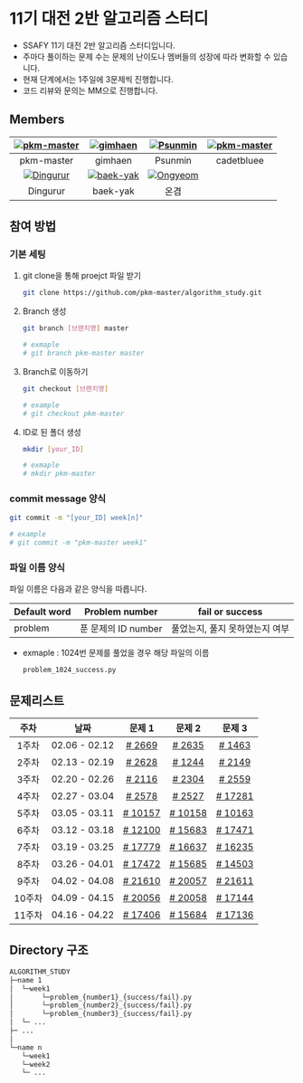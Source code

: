# 11기 대전 2반 알고리즘 스터디

- SSAFY 11기 대전 2반 알고리즘 스터디입니다. 
- 주마다 풀이하는 문제 수는 문제의 난이도나 멤버들의 성장에 따라 변화할 수 있습니다.
- 현재 단계에서는 1주일에 3문제씩 진행합니다.
- 코드 리뷰와 문의는 MM으로 진행합니다.


## Members

|[![pkm-master](https://avatars.githubusercontent.com/u/156387263)](https://github.com/pkm-master)|[![gimhaen](https://avatars.githubusercontent.com/u/156387355)](https://github.com/gimhaen)|[![Psunmin](https://avatars.githubusercontent.com/u/81965009)](https://github.com/Psunmin)|[![pkm-master](https://avatars.githubusercontent.com/u/156387247)](https://github.com/cadetbluee)|
|:---:|:---:|:---:|:---:|
pkm-master|gimhaen|Psunmin|cadetbluee|
[![Dingurur](https://avatars.githubusercontent.com/u/155876321)](https://github.com/BYULNA-YUJINJANG)|[![baek-yak](https://avatars.githubusercontent.com/u/156387334)](https://github.com/baek-yak)|[![Ongyeom](https://avatars.githubusercontent.com/u/156387292)](https://github.com/Ongyeom)|
Dingurur|baek-yak|온겸|

## 참여 방법

### 기본 세팅

1. git clone을 통해 proejct 파일 받기
   ```bash
   git clone https://github.com/pkm-master/algorithm_study.git
   ```

2. Branch 생성
   ```bash
   git branch [브랜치명] master

   # exmaple
   # git branch pkm-master master
   ```

3. Branch로 이동하기
   ```bash
   git checkout [브랜치명]

   # example
   # git checkout pkm-master
   ```
4. ID로 된 폴더 생성
   ```bash
   mkdir [your_ID]

   # exmaple 
   # mkdir pkm-master
   ```

### commit message 양식
   ```bash
   git commit -m "[your_ID] week[n]"

   # example
   # git commit -m "pkm-master week1" 
   ```

### 파일 이름 양식

파일 이름은 다음과 같은 양식을 따릅니다.

|Default word|Problem number|fail or success|
|------|---|---|
|problem| 푼 문제의 ID number|풀었는지, 풀지 못하였는지 여부|

- exmaple : 1024번 문제를 풀었을 경우 해당 파일의 이름
    ```python
    problem_1024_success.py
    ```
  


## 문제리스트

|주차|날짜|문제 1|문제 2|문제 3|
|:----:|:------:|:---:|:---:|:---:|
|1주차|02.06 - 02.12| [# 2669](https://www.acmicpc.net/problem/2669) |[# 2635](https://www.acmicpc.net/problem/2635)| [# 1463](https://www.acmicpc.net/problem/1463)
|2주차|02.13 - 02.19| [# 2628](https://www.acmicpc.net/problem/2628) |[# 1244](https://www.acmicpc.net/problem/1244)| [# 2149](https://www.acmicpc.net/problem/2149)
|3주차|02.20 - 02.26| [# 2116](https://www.acmicpc.net/problem/2116) |[# 2304](https://www.acmicpc.net/problem/2304)| [# 2559](https://www.acmicpc.net/problem/2559)
|4주차|02.27 - 03.04| [# 2578](https://www.acmicpc.net/problem/2578) |[# 2527](https://www.acmicpc.net/problem/2527)| [# 17281](https://www.acmicpc.net/problem/17281)
|5주차|03.05 - 03.11| [# 10157](https://www.acmicpc.net/problem/10157) |[# 10158](https://www.acmicpc.net/problem/10158)| [# 10163](https://www.acmicpc.net/problem/10163)
|6주차|03.12 - 03.18| [# 12100](https://www.acmicpc.net/problem/12100) |[# 15683](https://www.acmicpc.net/problem/15683)| [# 17471](https://www.acmicpc.net/problem/17471)
|7주차|03.19 - 03.25| [# 17779](https://www.acmicpc.net/problem/17779) |[# 16637](https://www.acmicpc.net/problem/16637)| [# 16235](https://www.acmicpc.net/problem/16235)
|8주차|03.26 - 04.01| [# 17472](https://www.acmicpc.net/problem/17472) |[# 15685](https://www.acmicpc.net/problem/15685)| [# 14503](https://www.acmicpc.net/problem/14503)
|9주차|04.02 - 04.08| [# 21610](https://www.acmicpc.net/problem/21610) |[# 20057](https://www.acmicpc.net/problem/20057)| [# 21611](https://www.acmicpc.net/problem/21611)
|10주차|04.09 - 04.15| [# 20056](https://www.acmicpc.net/problem/20056) |[# 20058](https://www.acmicpc.net/problem/20058)| [# 17144](https://www.acmicpc.net/problem/17144)
|11주차|04.16 - 04.22| [# 17406](https://www.acmicpc.net/problem/17406) |[# 15684](https://www.acmicpc.net/problem/15684)| [# 17136](https://www.acmicpc.net/problem/17136)

## Directory 구조
```MarkDown 
ALGORITHM_STUDY
├─name 1
│  └─week1
│       └─problem_{number1}_{success/fail}.py
│       └─problem_{number2}_{success/fail}.py
│       └─problem_{number3}_{success/fail}.py
│  └─ ...
├─ ... 
│  
└─name n
   └─week1
   └─week2
   └─ ...

```
